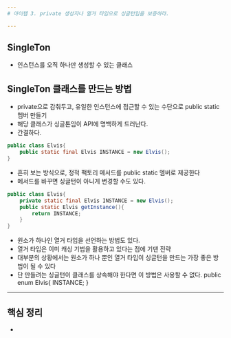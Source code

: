 ```yaml
---
# 아이템 3. private 생성자나 열거 타입으로 싱글턴임을 보증하라.

---
```

## SingleTon
- 인스턴스를 오직 하나만 생성할 수 있는 클래스


## SingleTon 클래스를 만드는 방법
- private으로 감춰두고, 유일한 인스턴스에 접근할 수 있는 수단으로 public static 멤버 만들기
- 해당 클래스가 싱글톤임이 API에 명백하게 드러난다.
- 간결하다.
```java
public class Elvis{
	public static final Elvis INSTANCE = new Elvis();
}
```

- 흔히 보는 방식으로, 정적 팩토리 메서드를 public static 멤버로 제공한다
- 메서드를 바꾸면 싱글턴이 아니게 변경할 수도 있다.
```java
public class Elvis{
	private static final Elvis INSTANCE = new Elvis();
	public static Elvis getInstance(){
		return INSTANCE;
	}
}
```

- 원소가 하나인 열거 타입을 선언하는 방법도 있다.
- 열거 타입은 이미 캐싱 기법을 활용하고 있다는 점에 기댄 전략
- 대부분의 상황에서는 원소가 하나 뿐인 열거 타입이 싱글턴을 만드는 가장 좋은 방법이 될 수 있다
- 단 만들려는 싱글턴이 클래스를 상속해야 한다면 이 방법은 사용할 수 없다.
public enum Elvis{
	INSTANCE;
}

---
## 핵심 정리
-


